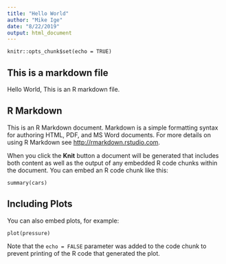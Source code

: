 ```yaml
---
title: "Hello World"
author: "Mike Ige"
date: "8/22/2019"
output: html_document
---
```


```{r setup, include=FALSE}
knitr::opts_chunk$set(echo = TRUE)
```
## This is a markdown file
Hello World, This is an R markdown file.

## R Markdown

This is an R Markdown document. Markdown is a simple formatting syntax for authoring HTML, PDF, and MS Word documents. For more details on using R Markdown see <http://rmarkdown.rstudio.com>.

When you click the **Knit** button a document will be generated that includes both content as well as the output of any embedded R code chunks within the document. You can embed an R code chunk like this:

```{r cars}
summary(cars)
```

## Including Plots

You can also embed plots, for example:

```{r pressure, echo=FALSE}
plot(pressure)
```

Note that the `echo = FALSE` parameter was added to the code chunk to prevent printing of the R code that generated the plot.
